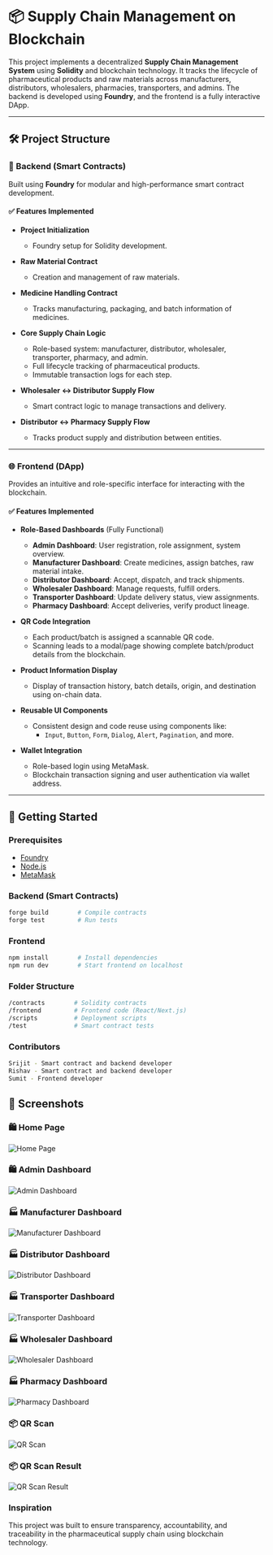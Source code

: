 # 📦 Supply Chain Management on Blockchain

This project implements a decentralized **Supply Chain Management System** using **Solidity** and blockchain technology. It tracks the lifecycle of pharmaceutical products and raw materials across manufacturers, distributors, wholesalers, pharmacies, transporters, and admins. The backend is developed using **Foundry**, and the frontend is a fully interactive DApp.

---

## 🛠️ Project Structure

### 🔗 Backend (Smart Contracts)

Built using **Foundry** for modular and high-performance smart contract development.

#### ✅ Features Implemented

- **Project Initialization**
  - Foundry setup for Solidity development.

- **Raw Material Contract**
  - Creation and management of raw materials.

- **Medicine Handling Contract**
  - Tracks manufacturing, packaging, and batch information of medicines.

- **Core Supply Chain Logic**
  - Role-based system: manufacturer, distributor, wholesaler, transporter, pharmacy, and admin.
  - Full lifecycle tracking of pharmaceutical products.
  - Immutable transaction logs for each step.

- **Wholesaler ↔ Distributor Supply Flow**
  - Smart contract logic to manage transactions and delivery.

- **Distributor ↔ Pharmacy Supply Flow**
  - Tracks product supply and distribution between entities.

---

### 🌐 Frontend (DApp)

Provides an intuitive and role-specific interface for interacting with the blockchain.

#### ✅ Features Implemented

- **Role-Based Dashboards** (Fully Functional)
  - **Admin Dashboard**: User registration, role assignment, system overview.
  - **Manufacturer Dashboard**: Create medicines, assign batches, raw material intake.
  - **Distributor Dashboard**: Accept, dispatch, and track shipments.
  - **Wholesaler Dashboard**: Manage requests, fulfill orders.
  - **Transporter Dashboard**: Update delivery status, view assignments.
  - **Pharmacy Dashboard**: Accept deliveries, verify product lineage.

- **QR Code Integration**
  - Each product/batch is assigned a scannable QR code.
  - Scanning leads to a modal/page showing complete batch/product details from the blockchain.

- **Product Information Display**
  - Display of transaction history, batch details, origin, and destination using on-chain data.

- **Reusable UI Components**
  - Consistent design and code reuse using components like:
    - `Input`, `Button`, `Form`, `Dialog`, `Alert`, `Pagination`, and more.

- **Wallet Integration**
  - Role-based login using MetaMask.
  - Blockchain transaction signing and user authentication via wallet address.

---

## 🚀 Getting Started

### Prerequisites

- [Foundry](https://book.getfoundry.sh/)
- [Node.js](https://nodejs.org/)
- [MetaMask](https://metamask.io/)

### Backend (Smart Contracts)

```bash
forge build        # Compile contracts
forge test         # Run tests

```

### Frontend
```bash
npm install        # Install dependencies
npm run dev        # Start frontend on localhost
```


### Folder Structure
```bash
/contracts        # Solidity contracts
/frontend         # Frontend code (React/Next.js)
/scripts          # Deployment scripts
/test             # Smart contract tests
```

### Contributors
```bash
Srijit - Smart contract and backend developer
Rishav - Smart contract and backend developer
Sumit - Frontend developer
```

## 📸 Screenshots

### 🛍️ Home Page
![Home Page](./frontend/public/screenshots/home.png)

### 🛍️ Admin Dashboard
![Admin Dashboard](./frontend/public/screenshots/admin.png)

### 🏭 Manufacturer Dashboard
![Manufacturer Dashboard](./frontend/public/screenshots/manufauturer.png)

### 🏭 Distributor Dashboard
![Distributor Dashboard](./frontend/public/screenshots/distributor.png)

### 🏭 Transporter Dashboard
![Transporter Dashboard](./frontend/public/screenshots/transporter.png)

### 🏭 Wholesaler Dashboard
![Wholesaler Dashboard](./frontend/public/screenshots/wholesaler.png)

### 🏭 Pharmacy Dashboard
![Pharmacy Dashboard](./frontend/public/screenshots/pharmacy.png)


### 📦 QR Scan 
![QR Scan ](./frontend/public/screenshots/qr.png)

### 📦 QR Scan Result
![QR Scan Result](./frontend/public/screenshots/resut.png)



### Inspiration

This project was built to ensure transparency, accountability, and traceability in the pharmaceutical supply chain using blockchain technology.